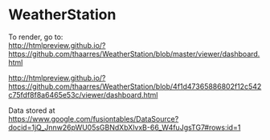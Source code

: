 # WeatherStation


To render, go to:<br>
    http://htmlpreview.github.io/?https://github.com/thaarres/WeatherStation/blob/master/viewer/dashboard.html<br>
    
http://htmlpreview.github.io/?https://github.com/thaarres/WeatherStation/blob/4f1d47365886802f12c542c75fdf8f8a6465e53c/viewer/dashboard.html
    
Data stored at<br>
    https://www.google.com/fusiontables/DataSource?docid=1jQ_Jnnw26pWU05sGBNdXbXlvxB-66_W4fuJgsTG7#rows:id=1
